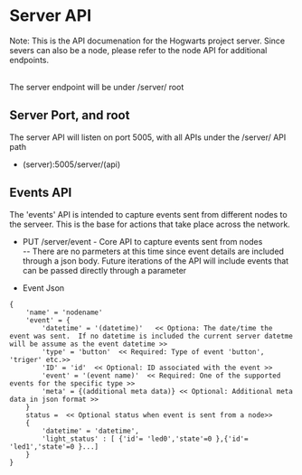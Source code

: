 # Server API

Note: This is the API documenation for the Hogwarts project server.  Since severs can also be a node, please refer to the node API for additional endpoints.<br><br>

The server endpoint will be under /server/ root

## Server Port, and root
The server API will listen on port 5005, with all APIs under the /server/ API path
- (server):5005/server/(api)

## Events API
The 'events' API is intended to capture events sent from different nodes to the serveer.  This is the base for actions that take place across the  network. <br>

- PUT /server/event  - Core API to capture events sent from nodes <br>
-- There are no parmeters at this time since event details are included through a json body.  Future iterations of the API will include events that can be passed directly through a parameter

- Event Json
```
{
    'name' = 'nodename'
    'event' = {
        'datetime' = '(datetime)'   << Optiona: The date/time the event was sent.  If no datetime is included the current server datetme will be assume as the event datetime >>
        'type' = 'button'  << Required: Type of event 'button', 'triger' etc.>>
        'ID' = 'id'  << Optional: ID associated with the event >>
        'event' = '(event name)'  << Required: One of the supported events for the specific type >>
        'meta' = {(additional meta data)} << Optional: Additional meta data in json format >>
    }
    status =  << Optional status when event is sent from a node>> 
    {  
        'datetime' = 'datetime',
        'light_status' : [ {'id'= 'led0','state'=0 },{'id'= 'led1','state'=0 }...]
    }
}
```




